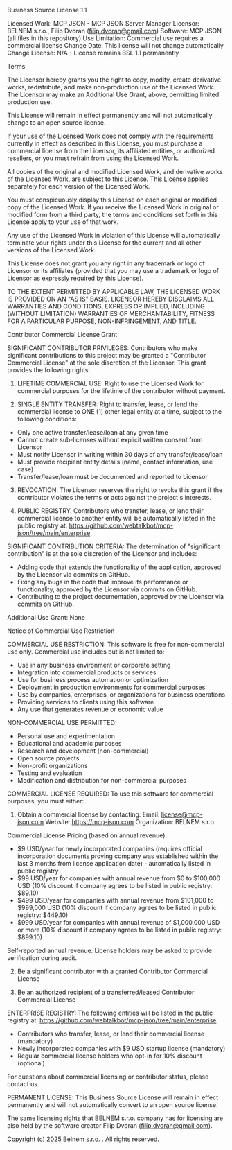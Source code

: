 Business Source License 1.1

Licensed Work:          MCP JSON - MCP JSON Server Manager
Licensor:               BELNEM s.r.o., Filip Dvoran (filip.dvoran@gmail.com)
Software:               MCP JSON (all files in this repository)
Use Limitation:         Commercial use requires a commercial license
Change Date:            This license will not change automatically
Change License:         N/A - License remains BSL 1.1 permanently

Terms

The Licensor hereby grants you the right to copy, modify, create derivative 
works, redistribute, and make non-production use of the Licensed Work. The 
Licensor may make an Additional Use Grant, above, permitting limited production use.

This License will remain in effect permanently and will not automatically 
change to an open source license.

If your use of the Licensed Work does not comply with the requirements 
currently in effect as described in this License, you must purchase a 
commercial license from the Licensor, its affiliated entities, or authorized 
resellers, or you must refrain from using the Licensed Work.

All copies of the original and modified Licensed Work, and derivative works 
of the Licensed Work, are subject to this License. This License applies 
separately for each version of the Licensed Work.

You must conspicuously display this License on each original or modified copy 
of the Licensed Work. If you receive the Licensed Work in original or 
modified form from a third party, the terms and conditions set forth in this 
License apply to your use of that work.

Any use of the Licensed Work in violation of this License will automatically 
terminate your rights under this License for the current and all other 
versions of the Licensed Work.

This License does not grant you any right in any trademark or logo of 
Licensor or its affiliates (provided that you may use a trademark or logo of 
Licensor as expressly required by this License).

TO THE EXTENT PERMITTED BY APPLICABLE LAW, THE LICENSED WORK IS PROVIDED ON 
AN "AS IS" BASIS. LICENSOR HEREBY DISCLAIMS ALL WARRANTIES AND CONDITIONS, 
EXPRESS OR IMPLIED, INCLUDING (WITHOUT LIMITATION) WARRANTIES OF 
MERCHANTABILITY, FITNESS FOR A PARTICULAR PURPOSE, NON-INFRINGEMENT, AND 
TITLE.

Contributor Commercial License Grant

SIGNIFICANT CONTRIBUTOR PRIVILEGES:
Contributors who make significant contributions to this project may be granted 
a "Contributor Commercial License" at the sole discretion of the Licensor. 
This grant provides the following rights:

1. LIFETIME COMMERCIAL USE: Right to use the Licensed Work for commercial 
  purposes for the lifetime of the contributor without payment.

2. SINGLE ENTITY TRANSFER: Right to transfer, lease, or lend the commercial 
  license to ONE (1) other legal entity at a time, subject to the following 
  conditions:
  - Only one active transfer/lease/loan at any given time
  - Cannot create sub-licenses without explicit written consent from Licensor
  - Must notify Licensor in writing within 30 days of any transfer/lease/loan
  - Must provide recipient entity details (name, contact information, use case)
  - Transfer/lease/loan must be documented and reported to Licensor

3. REVOCATION: The Licensor reserves the right to revoke this grant if the 
  contributor violates the terms or acts against the project's interests.

4. PUBLIC REGISTRY: Contributors who transfer, lease, or lend their commercial 
  license to another entity will be automatically listed in the public registry at:
  https://github.com/webtalkbot/mcp-json/tree/main/enterprise

SIGNIFICANT CONTRIBUTION CRITERIA:
The determination of "significant contribution" is at the sole discretion of 
the Licensor and includes:
- Adding code that extends the functionality of the application, approved by the Licensor via commits on GitHub.
- Fixing any bugs in the code that improve its performance or functionality, approved by the Licensor via commits on GitHub.
- Contributing to the project documentation, approved by the Licensor via commits on GitHub.

Additional Use Grant: None

Notice of Commercial Use Restriction

COMMERCIAL USE RESTRICTION:
This software is free for non-commercial use only. Commercial use includes 
but is not limited to:
- Use in any business environment or corporate setting
- Integration into commercial products or services  
- Use for business process automation or optimization
- Deployment in production environments for commercial purposes
- Use by companies, enterprises, or organizations for business operations
- Providing services to clients using this software
- Any use that generates revenue or economic value

NON-COMMERCIAL USE PERMITTED:
- Personal use and experimentation
- Educational and academic purposes
- Research and development (non-commercial)
- Open source projects
- Non-profit organizations
- Testing and evaluation
- Modification and distribution for non-commercial purposes

COMMERCIAL LICENSE REQUIRED:
To use this software for commercial purposes, you must either:
1. Obtain a commercial license by contacting:
  Email: license@mcp-json.com
  Website: https://mcp-json.com
  Organization: BELNEM s.r.o.

  Commercial License Pricing (based on annual revenue):
  - $9 USD/year for newly incorporated companies (requires official incorporation documents proving company was established within the last 3 months from license application date) - automatically listed in public registry
  - $99 USD/year for companies with annual revenue from $0 to $100,000 USD (10% discount if company agrees to be listed in public registry: $89.10)
  - $499 USD/year for companies with annual revenue from $101,000 to $999,000 USD (10% discount if company agrees to be listed in public registry: $449.10)
  - $999 USD/year for companies with annual revenue of $1,000,000 USD or more (10% discount if company agrees to be listed in public registry: $899.10)
  
  Self-reported annual revenue. License holders may be asked to provide 
  verification during audit.

2. Be a significant contributor with a granted Contributor Commercial License

3. Be an authorized recipient of a transferred/leased Contributor Commercial License

ENTERPRISE REGISTRY:
The following entities will be listed in the public registry at:
https://github.com/webtalkbot/mcp-json/tree/main/enterprise

- Contributors who transfer, lease, or lend their commercial license (mandatory)
- Newly incorporated companies with $9 USD startup license (mandatory)
- Regular commercial license holders who opt-in for 10% discount (optional)

For questions about commercial licensing or contributor status, please contact us.

PERMANENT LICENSE:
This Business Source License will remain in effect permanently and will not 
automatically convert to an open source license.

The same licensing rights that BELNEM s.r.o. company has for licensing are also held by the software creator Filip Dvoran (filip.dvoran@gmail.com).

Copyright (c) 2025 Belnem s.r.o. . All rights reserved.